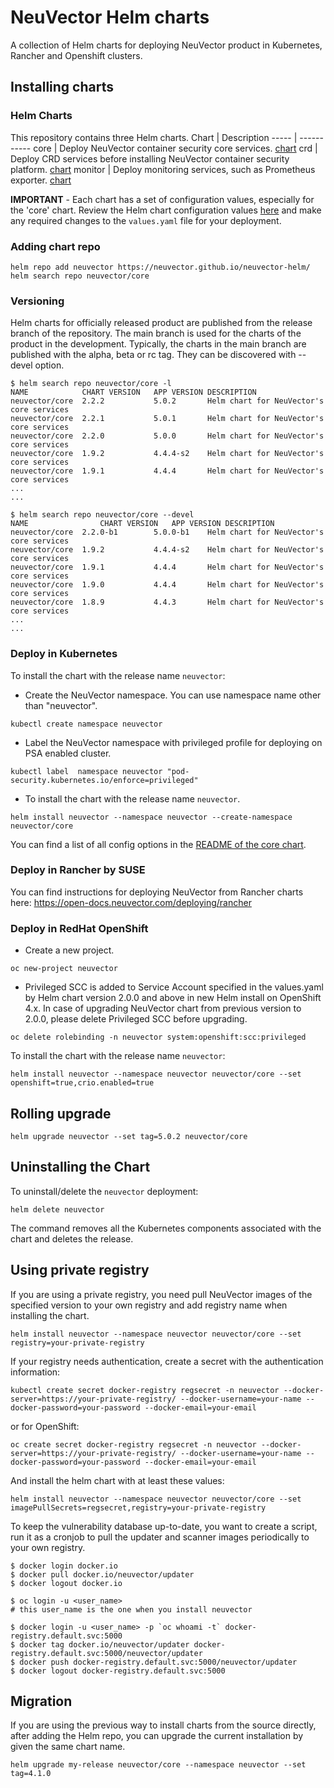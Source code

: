 # NeuVector Helm charts

A collection of Helm charts for deploying NeuVector product in Kubernetes, Rancher and Openshift clusters.

## Installing charts

### Helm Charts

This repository contains three Helm charts.
Chart | Description
----- | -----------
core | Deploy NeuVector container security core services. [chart](charts/core)
crd | Deploy CRD services before installing NeuVector container security platform. [chart](charts/crd)
monitor | Deploy monitoring services, such as Prometheus exporter. [chart](charts/monitor)

**IMPORTANT** - Each chart has a set of configuration values, especially for the 'core' chart. Review the Helm chart configuration values [here](charts/core) and make any required changes to the `values.yaml` file for your deployment.

### Adding chart repo

```console
helm repo add neuvector https://neuvector.github.io/neuvector-helm/
helm search repo neuvector/core
```


### Versioning

Helm charts for officially released product are published from the release branch of the repository. The main branch is used for the charts of the product in the development. Typically, the charts in the main branch are published with the alpha, beta or rc tag. They can be discovered with --devel option.

```console
$ helm search repo neuvector/core -l
NAME          	CHART VERSION	APP VERSION	DESCRIPTION
neuvector/core	2.2.2       	5.0.2      	Helm chart for NeuVector's core services
neuvector/core	2.2.1        	5.0.1      	Helm chart for NeuVector's core services
neuvector/core	2.2.0        	5.0.0      	Helm chart for NeuVector's core services
neuvector/core	1.9.2        	4.4.4-s2   	Helm chart for NeuVector's core services
neuvector/core	1.9.1        	4.4.4      	Helm chart for NeuVector's core services
...
...

$ helm search repo neuvector/core --devel
NAME            	CHART VERSION	APP VERSION	DESCRIPTION
neuvector/core	2.2.0-b1     	5.0.0-b1   	Helm chart for NeuVector's core services
neuvector/core	1.9.2        	4.4.4-s2   	Helm chart for NeuVector's core services
neuvector/core	1.9.1        	4.4.4      	Helm chart for NeuVector's core services
neuvector/core	1.9.0        	4.4.4      	Helm chart for NeuVector's core services
neuvector/core	1.8.9        	4.4.3      	Helm chart for NeuVector's core services
...
...
```

### Deploy in Kubernetes

To install the chart with the release name `neuvector`:

- Create the NeuVector namespace. You can use namespace name other than "neuvector".
```console
kubectl create namespace neuvector
```

- Label the NeuVector namespace with privileged profile for deploying on PSA enabled cluster.
```console
kubectl label  namespace neuvector "pod-security.kubernetes.io/enforce=privileged"
```

- To install the chart with the release name `neuvector`.
```console
helm install neuvector --namespace neuvector --create-namespace neuvector/core
```

You can find a list of all config options in the [README of the core chart](charts/core).

### Deploy in Rancher by SUSE


You can find instructions for deploying NeuVector from Rancher charts here: https://open-docs.neuvector.com/deploying/rancher


### Deploy in RedHat OpenShift

- Create a new project.
```console
oc new-project neuvector
```

- Privileged SCC is added to Service Account specified in the values.yaml by Helm chart version 2.0.0 and above in new Helm install on OpenShift 4.x. In case of upgrading NeuVector chart from previous version to 2.0.0, please delete Privileged SCC before upgrading.

```console
oc delete rolebinding -n neuvector system:openshift:scc:privileged
```

To install the chart with the release name `neuvector`:

```console
helm install neuvector --namespace neuvector neuvector/core --set openshift=true,crio.enabled=true
```

## Rolling upgrade

```console
helm upgrade neuvector --set tag=5.0.2 neuvector/core
```

## Uninstalling the Chart

To uninstall/delete the `neuvector` deployment:

```console
helm delete neuvector
```

The command removes all the Kubernetes components associated with the chart and deletes the release.

## Using private registry

If you are using a private registry, you need pull NeuVector images of the specified version to your own registry and add registry name when installing the chart.

```console
helm install neuvector --namespace neuvector neuvector/core --set registry=your-private-registry
```

If your registry needs authentication, create a secret with the authentication information:

```console
kubectl create secret docker-registry regsecret -n neuvector --docker-server=https://your-private-registry/ --docker-username=your-name --docker-password=your-password --docker-email=your-email
```

or for OpenShift:

```console
oc create secret docker-registry regsecret -n neuvector --docker-server=https://your-private-registry/ --docker-username=your-name --docker-password=your-password --docker-email=your-email
```

And install the helm chart with at least these values:

```console
helm install neuvector --namespace neuvector neuvector/core --set imagePullSecrets=regsecret,registry=your-private-registry
```

To keep the vulnerability database up-to-date, you want to create a script, run it as a cronjob to pull the updater and scanner images periodically to your own registry.

```console
$ docker login docker.io
$ docker pull docker.io/neuvector/updater
$ docker logout docker.io

$ oc login -u <user_name>
# this user_name is the one when you install neuvector

$ docker login -u <user_name> -p `oc whoami -t` docker-registry.default.svc:5000
$ docker tag docker.io/neuvector/updater docker-registry.default.svc:5000/neuvector/updater
$ docker push docker-registry.default.svc:5000/neuvector/updater
$ docker logout docker-registry.default.svc:5000
```

## Migration

If you are using the previous way to install charts from the source directly, after adding the Helm repo, you can upgrade the current installation by given the same chart name. 

```console
helm upgrade my-release neuvector/core --namespace neuvector --set tag=4.1.0
```
